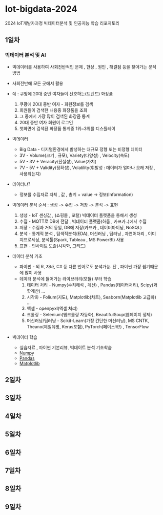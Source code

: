 # Iot-bigdata-2024
2024 IoT개발자과정 빅데이터분석 및 인공지능 학습 리포지토리

## 1일차

### 빅데이터 분석 및 AI
- 빅데이터를 사용하여 사회전반적인 문제 , 현상 , 원인 , 해결점 등을 찾아가는 분석방법
- 사회전반에 모든 곳에서 활용
- 예 : 쿠팡에 20대 중반 여자들이 선호하는(트렌드) 화장품
    1. 쿠팡에 20대 중반 여자 - 회원정보를 검색
    2. 회원들이 검색한 내용중 화장품을 조회
    3. 그 중에서 가장 많이 검색된 화장품 통계
    4. 20대 중반 여자 회원이 로그인 
    5. 첫화면에 검색된 화장품 통계중 1위~3위를 디스플레이

- 빅데이터
    - Big Data - 디지털환경에서 발생하는 대규모 정형 또는 비정형 데이터
    - 3V - Volume(크기 , 규모), Variety(다양성) , Velocity(속도)
    - 5V - 3V + Veracity(진실성), Value(가치)
    - 7V - 5V + Validity(정확성), Volatility(휘발성 : 데이터가 얼마나 오래 저장 , 사용되는지)
    
- 데이터냐?
    - 정보를 수집자료 자체 , 값 , 총계 + value -> 정보(Information)

- 빅데이터 분석 순서 : 생성 -> 수집 -> 저장 -> 분석 -> 표현
    1. 생성 - IoT 센싱값 , (쇼핑몰 , 포털) 빅데이터 플랫폼을 통해서 생성
    2. 수집 - MQTT로 DB에 전달 , 빅데이터 플랫폼(하둡 , 카프카..)에서 수집
    3. 저장 - 수집과 거의 동일, DB에 저장(카프카 , 데이터마이닝, NoSQL)
    4. 분석 - 통계적 분석 , 탐색적분석(EDA), 머신러닝 , 딥러닝 , 자연어처리  , 이미지프로세싱, 분석툴(Spark, Tableau , MS PowerBI) 사용
    5. 표현 - 인사이트 도출(시각화, 그리드)

- 데이터 분석 기초
    - 파이썬 - 외 R, 자바, C# 등 다른 언어로도 분석가능. 단 , 파이썬 가장 쉽기때문에 많이 사용
    - 데이터 분석에 들어가는 라이브러리(모듈) 부터 학습
        1. 데이터 처리 - Numpy(수치해석 , 계산) , Pandas(데이터처리), Scipy(과학계산) ...
        2. 시각화 - Folium(지도), Matplotlib(차트), Seaborn(Matplotlib 고급화) ...
        3. 엑셀 - openpyxl(엑셀 처리)
        4. 크롤링 - Selenium(웹크롤링 자동화), BeautifulSoup(웹페이지 정제)
        5. 머신러닝/딥러닝 - Scikit-Learn(가장 간단한 머신러닝), MS CNTK, Theano(제일유명, Keras포함), PyTorch(페이스북!) , TensorFlow

- 빅데이터 학습
    - 실습자료 , 파이썬 기본리뷰, 빅데이트 분석 기초학습
    - [Numpy](https://github.com/leekminxx/Iot-bigdata-2024/blob/main/day1/bda01_numpy_basic.ipynb)
    - [Pandas](https://github.com/leekminxx/Iot-bigdata-2024/blob/main/day1/bad02_pandas_basic.ipynbv)
    - [Matplotlib](https://github.com/leekminxx/Iot-bigdata-2024/blob/main/day1/bda03_matplotlib_basic.ipynb)
## 2일차

## 3일차

## 4일차

## 5일차

## 6일차

## 7일차

## 8일차

## 9일차